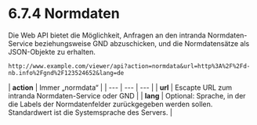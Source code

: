 # 6.7.4 Normdaten

Die Web API bietet die Möglichkeit, Anfragen an den intranda Normdaten-Service beziehungsweise  GND abzuschicken, und die Normdatensätze als JSON-Objekte zu erhalten.

```text
http://www.example.com/viewer/api?action=normdata&url=http%3A%2F%2Fd-nb.info%2Fgnd%2F123524652&lang=de
```



| **action**  | Immer „normdata“  |
| --- | --- | --- |
| **url**  | Escapte URL zum intranda Normdaten-Service oder GND |
| **lang**  | Optional: Sprache, in der die Labels der Normdatenfelder zurückgegeben werden sollen. Standardwert ist die Systemsprache des Servers. |

